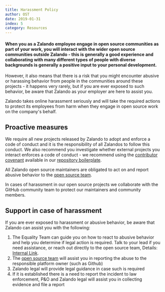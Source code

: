 ```yaml
---
title: Harassment Policy
author: OST
date: 2019-01-31
index: 5
category: Resources
---
```


#### When you as a Zalando employee engage in open source communities as part of your work, you will interact with the wider open source communities outside Zalando - this is generally a good experience and collaborating with many different types of people with diverse backgrounds is generally a positive input to your personal development. 

However, it also means that there is a risk that you might encounter abusive or harassing behavior from people in the communities around these projects - it happens very rarely, but if you are ever exposed to such behavior, be aware that Zalando as your employer are here to assist you.

Zalando takes online harassment seriously and will take the required actions to protect its employees from harm when they engage in open source work on the company's behalf.

## Proactive measures
We require all new projects released by Zalando to adopt and enforce a code of conduct and it is the responsibility of all Zalandos to follow this conduct. We also recommend you investigate whether external projects you interact enforces a code of conduct - we recommend using the [contributor covenant](https://www.contributor-covenant.org/) available in our [repository boilerplate](https://github.com/zalando-incubator/new-project/).

All Zalando open source maintainers are obligated to act on and report abusive behavior to the [open source team](mailto:opensource@zalando.de). 

In cases of harassment in our open source projects we collaborate with the GitHub community team to protect our maintainers and community members.

## Support in case of harassment
If you are ever exposed to harassment or abusive behavior, be aware that Zalando can assist you with the following:

1. The Equality Team can guide you on how to react to abusive behavior and help you determine if legal action is required. Talk to your lead if you need assistance, or reach out directly to the open source team, Details: [Internal Link](https://zalando.rightanswers.com/portal/app/portlets/results/viewsolution.jsp?solutionid=180813110845603). 
2. The [open source team](mailto:opensource@zalando.de) will assist you in reporting the abuse to the responsible platform owner (such as Github)
3. Zalando legal will provide legal guidance in case such is required
4. If it is established there is a need to report the incident to law enforcement, P&O and Zalando legal will assist you in collecting evidence and file a report
